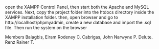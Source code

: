 open the XAMPP Control Panel, then start both the Apache and MySQL services. 
Next, copy the project folder into the htdocs directory inside the XAMPP installation folder. 
then, open browser and go to http://localhost/phpmyadmin, create a new database and import the .sql file.
Then run the system on the browser

Members
Balagbis, Eiram Rodeney C.
Cabrigas, John Narwyne P.
Delute. Renz Rainer T.
